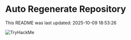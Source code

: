 # Auto Regenerate Repository

This README was last updated: 2025-10-09 18:53:26

 ![TryHackMe](https://tryhackme.com/badge/533634)